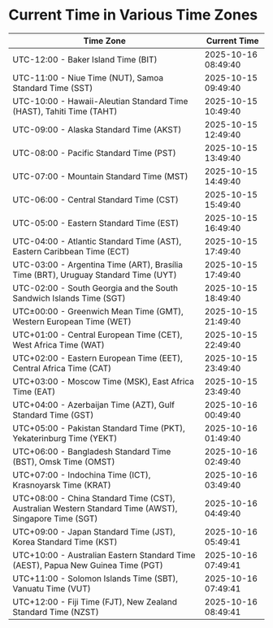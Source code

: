 # Current Time in Various Time Zones

| Time Zone | Current Time |
|-----------|--------------|
| UTC-12:00 - Baker Island Time (BIT) | 2025-10-16 08:49:40 |
| UTC-11:00 - Niue Time (NUT), Samoa Standard Time (SST) | 2025-10-15 09:49:40 |
| UTC-10:00 - Hawaii-Aleutian Standard Time (HAST), Tahiti Time (TAHT) | 2025-10-15 10:49:40 |
| UTC-09:00 - Alaska Standard Time (AKST) | 2025-10-15 12:49:40 |
| UTC-08:00 - Pacific Standard Time (PST) | 2025-10-15 13:49:40 |
| UTC-07:00 - Mountain Standard Time (MST) | 2025-10-15 14:49:40 |
| UTC-06:00 - Central Standard Time (CST) | 2025-10-15 15:49:40 |
| UTC-05:00 - Eastern Standard Time (EST) | 2025-10-15 16:49:40 |
| UTC-04:00 - Atlantic Standard Time (AST), Eastern Caribbean Time (ECT) | 2025-10-15 17:49:40 |
| UTC-03:00 - Argentina Time (ART), Brasília Time (BRT), Uruguay Standard Time (UYT) | 2025-10-15 17:49:40 |
| UTC-02:00 - South Georgia and the South Sandwich Islands Time (SGT) | 2025-10-15 18:49:40 |
| UTC±00:00 - Greenwich Mean Time (GMT), Western European Time (WET) | 2025-10-15 21:49:40 |
| UTC+01:00 - Central European Time (CET), West Africa Time (WAT) | 2025-10-15 22:49:40 |
| UTC+02:00 - Eastern European Time (EET), Central Africa Time (CAT) | 2025-10-15 23:49:40 |
| UTC+03:00 - Moscow Time (MSK), East Africa Time (EAT) | 2025-10-15 23:49:40 |
| UTC+04:00 - Azerbaijan Time (AZT), Gulf Standard Time (GST) | 2025-10-16 00:49:40 |
| UTC+05:00 - Pakistan Standard Time (PKT), Yekaterinburg Time (YEKT) | 2025-10-16 01:49:40 |
| UTC+06:00 - Bangladesh Standard Time (BST), Omsk Time (OMST) | 2025-10-16 02:49:40 |
| UTC+07:00 - Indochina Time (ICT), Krasnoyarsk Time (KRAT) | 2025-10-16 03:49:40 |
| UTC+08:00 - China Standard Time (CST), Australian Western Standard Time (AWST), Singapore Time (SGT) | 2025-10-16 04:49:40 |
| UTC+09:00 - Japan Standard Time (JST), Korea Standard Time (KST) | 2025-10-16 05:49:41 |
| UTC+10:00 - Australian Eastern Standard Time (AEST), Papua New Guinea Time (PGT) | 2025-10-16 07:49:41 |
| UTC+11:00 - Solomon Islands Time (SBT), Vanuatu Time (VUT) | 2025-10-16 07:49:41 |
| UTC+12:00 - Fiji Time (FJT), New Zealand Standard Time (NZST) | 2025-10-16 08:49:41 |
